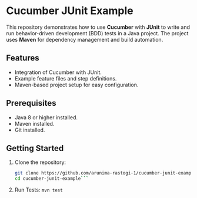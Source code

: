 # Cucumber JUnit Example 

This repository demonstrates how to use **Cucumber** with **JUnit** to write and run behavior-driven development (BDD) tests in a Java project. The project uses **Maven** for dependency management and build automation.

## Features
- Integration of Cucumber with JUnit.
- Example feature files and step definitions.
- Maven-based project setup for easy configuration.

## Prerequisites
- Java 8 or higher installed.
- Maven installed.
- Git installed.

## Getting Started
1. Clone the repository:
   ```bash
   git clone https://github.com/arunima-rastogi-1/cucumber-junit-example.git
   cd cucumber-junit-example```
2. Run Tests:
   ```mvn test``` 
 
  
 
